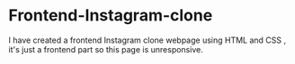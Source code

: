 # Frontend-Instagram-clone
I have created a frontend Instagram clone webpage using HTML and CSS , it's just a frontend part so this page is unresponsive.
